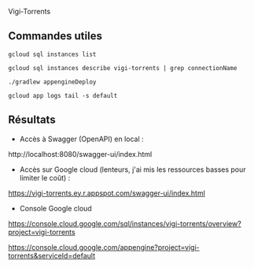 Vigi-Torrents

## Commandes utiles
`gcloud sql instances list`

`gcloud sql instances describe vigi-torrents | grep connectionName`

`./gradlew appengineDeploy`

`gcloud app logs tail -s default`

## Résultats
- Accès à Swagger (OpenAPI) en local :

http://localhost:8080/swagger-ui/index.html

- Accès sur Google cloud (lenteurs, j'ai mis les ressources basses pour limiter le coût) :

https://vigi-torrents.ey.r.appspot.com/swagger-ui/index.html

- Console Google cloud

https://console.cloud.google.com/sql/instances/vigi-torrents/overview?project=vigi-torrents

https://console.cloud.google.com/appengine?project=vigi-torrents&serviceId=default

